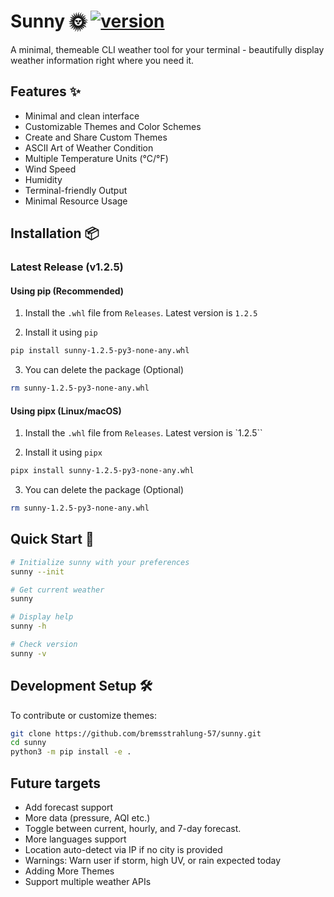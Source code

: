 # Sunny 🌞 [![version](https://img.shields.io/badge/version-1.2.5-blue)](https://github.com/bremsstrahlung-57/sunny/releases/tag/v1.2.5)

A minimal, themeable CLI weather tool for your terminal - beautifully display weather information right where you need it.

## Features ✨

- Minimal and clean interface
- Customizable Themes and Color Schemes
- Create and Share Custom Themes
- ASCII Art of Weather Condition
- Multiple Temperature Units (°C/°F)
- Wind Speed
- Humidity
- Terminal-friendly Output
- Minimal Resource Usage

## Installation 📦

### Latest Release (v1.2.5)

#### Using pip (Recommended)
1. Install the `.whl` file from `Releases`. Latest version is `1.2.5`

2. Install it using `pip`
```bash
pip install sunny-1.2.5-py3-none-any.whl
```
3. You can delete the package (Optional)
```bash
rm sunny-1.2.5-py3-none-any.whl
```

#### Using pipx (Linux/macOS)
1. Install the `.whl` file from `Releases`. Latest version is `1.2.5``

2. Install it using `pipx`
```bash
pipx install sunny-1.2.5-py3-none-any.whl
```
3. You can delete the package (Optional)
```bash
rm sunny-1.2.5-py3-none-any.whl
```

## Quick Start 🚀

```bash
# Initialize sunny with your preferences
sunny --init

# Get current weather
sunny

# Display help
sunny -h

# Check version
sunny -v
```

## Development Setup 🛠️

To contribute or customize themes:

```bash
git clone https://github.com/bremsstrahlung-57/sunny.git
cd sunny
python3 -m pip install -e .
```

## Future targets
- Add forecast support
- More data (pressure, AQI etc.)
- Toggle between current, hourly, and 7-day forecast.
- More languages support
- Location auto-detect via IP if no city is provided
- Warnings:  Warn user if storm, high UV, or rain expected today
- Adding More Themes
- Support multiple weather APIs